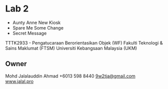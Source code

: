 # Lab 2
- Aunty Anne New Kiosk
- Spare Me Some Change
- Secret Message

TTTK2933 - Pengatucaraan Berorientasikan Objek (WF)
Fakulti Teknologi & Sains Maklumat (FTSM)
Universiti Kebangsaan Malaysia (UKM)

## Owner
Mohd Jalalauddin Ahmad
+6013 598 8440
9w2tja@gmail.com
www.jalal.pro
